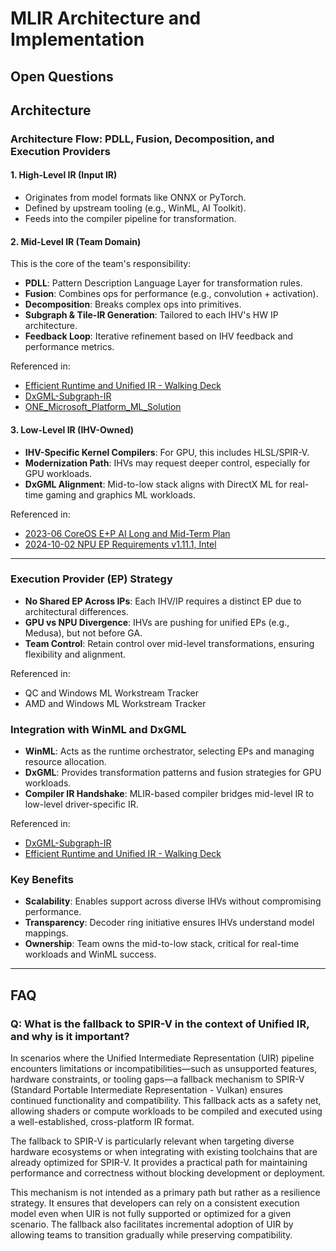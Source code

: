 # MLIR Architecture and Implementation

## Open Questions

## Architecture

### Architecture Flow: PDLL, Fusion, Decomposition, and Execution Providers

#### 1. High-Level IR (Input IR)
- Originates from model formats like ONNX or PyTorch.
- Defined by upstream tooling (e.g., WinML, AI Toolkit).
- Feeds into the compiler pipeline for transformation.

#### 2. Mid-Level IR (Team Domain)
This is the core of the team's responsibility:
- **PDLL**: Pattern Description Language Layer for transformation rules.
- **Fusion**: Combines ops for performance (e.g., convolution + activation).
- **Decomposition**: Breaks complex ops into primitives.
- **Subgraph & Tile-IR Generation**: Tailored to each IHV's HW IP architecture.
- **Feedback Loop**: Iterative refinement based on IHV feedback and performance metrics.

Referenced in:
- [Efficient Runtime and Unified IR - Walking Deck](https://microsoft.sharepoint-df.com/teams/WINPD-AIPlatformTools-AIPlatform-EfficientRuntimeandUnifiedIR/_layouts/15/Doc.aspx?sourcedoc=%7B031D9364-5B45-4B00-B451-90986F3AB032%7D&file=Efficient%20Runtime%20and%20Unified%20IR%20-%20Walking%20Deck.pptx&action=edit&mobileredirect=true&DefaultItemOpen=1&EntityRepresentationId=87106f4c-916c-41c6-b728-58e10274bfad)
- [DxGML-Subgraph-IR](https://microsoft.sharepoint.com/teams/Real-Time-ML/Shared%20Documents/Key-Material-Information/WindowsML-DxGraphicsML/DxGML-Subgraph-IR.pdf?web=1&EntityRepresentationId=b232403d-38a4-4386-9174-83278beeac71)
- [ONE_Microsoft_Platform_ML_Solution](https://microsoft.sharepoint.com/teams/Real-Time-ML/_layouts/15/Doc.aspx?sourcedoc=%7BA3AFD52E-B106-4710-9722-9395247579DB%7D&file=ONE_Microsoft_Platform_ML_Solution.docx&action=default&mobileredirect=true&DefaultItemOpen=1&EntityRepresentationId=4f91ed08-3fdd-4696-9cfe-1ab20c4e5f67)

#### 3. Low-Level IR (IHV-Owned)
- **IHV-Specific Kernel Compilers**: For GPU, this includes HLSL/SPIR-V.
- **Modernization Path**: IHVs may request deeper control, especially for GPU workloads.
- **DxGML Alignment**: Mid-to-low stack aligns with DirectX ML for real-time gaming and graphics ML workloads.

Referenced in:
- [2023-06 CoreOS E+P AI Long and Mid-Term Plan](https://microsoft.sharepoint.com/teams/coreos/_layouts/15/Doc.aspx?sourcedoc=%7B5CCE20A4-B7B7-4CF3-864D-2D28A97C1BAF%7D&file=2023-06%20CoreOS%20E%2BP%20AI%20Long%20and%20Mid-Term%20Plan.docx&action=default&mobileredirect=true&DefaultItemOpen=1&EntityRepresentationId=71db36de-37a6-4773-8462-e0a18c644a8e)
- [2024-10-02 NPU EP Requirements v1.11.1, Intel](https://microsoft.sharepoint.com/teams/WSSITeam/Shared%20Documents/WSSI%20PM%20Team/Windows%20AI/Specs/NPU%20EP%20Requirements%20Document/NPU%20EP%20Requirements%20Versions/2024-10-02-NPU-EP-Requirements-v1.11.1/2024-10-02%20NPU%20EP%20Requirements%20v1.11.1,%20Intel.pdf?web=1&EntityRepresentationId=0ebae372-09b3-43e8-b4b3-5c592454b0d1)


---

### Execution Provider (EP) Strategy
- **No Shared EP Across IPs**: Each IHV/IP requires a distinct EP due to architectural differences.
- **GPU vs NPU Divergence**: IHVs are pushing for unified EPs (e.g., Medusa), but not before GA.
- **Team Control**: Retain control over mid-level transformations, ensuring flexibility and alignment.

Referenced in:
- QC and Windows ML Workstream Tracker
- AMD and Windows ML Workstream Tracker

### Integration with WinML and DxGML
- **WinML**: Acts as the runtime orchestrator, selecting EPs and managing resource allocation.
- **DxGML**: Provides transformation patterns and fusion strategies for GPU workloads.
- **Compiler IR Handshake**: MLIR-based compiler bridges mid-level IR to low-level driver-specific IR.

Referenced in:
- [DxGML-Subgraph-IR](https://microsoft.sharepoint.com/teams/Real-Time-ML/Shared%20Documents/Key-Material-Information/WindowsML-DxGraphicsML/DxGML-Subgraph-IR.pdf?web=1&EntityRepresentationId=b232403d-38a4-4386-9174-83278beeac71)
- [Efficient Runtime and Unified IR - Walking Deck](https://microsoft.sharepoint-df.com/teams/WINPD-AIPlatformTools-AIPlatform-EfficientRuntimeandUnifiedIR/_layouts/15/Doc.aspx?sourcedoc=%7B031D9364-5B45-4B00-B451-90986F3AB032%7D&file=Efficient%20Runtime%20and%20Unified%20IR%20-%20Walking%20Deck.pptx&action=edit&mobileredirect=true&DefaultItemOpen=1&EntityRepresentationId=87106f4c-916c-41c6-b728-58e10274bfad)

### Key Benefits
- **Scalability**: Enables support across diverse IHVs without compromising performance.
- **Transparency**: Decoder ring initiative ensures IHVs understand model mappings.
- **Ownership**: Team owns the mid-to-low stack, critical for real-time workloads and WinML success.

---

## FAQ

### Q: What is the fallback to SPIR-V in the context of Unified IR, and why is it important?

In scenarios where the Unified Intermediate Representation (UIR) pipeline encounters limitations or incompatibilities—such as unsupported features, hardware constraints, or tooling gaps—a fallback mechanism to SPIR-V (Standard Portable Intermediate Representation - Vulkan) ensures continued functionality and compatibility. This fallback acts as a safety net, allowing shaders or compute workloads to be compiled and executed using a well-established, cross-platform IR format.

The fallback to SPIR-V is particularly relevant when targeting diverse hardware ecosystems or when integrating with existing toolchains that are already optimized for SPIR-V. It provides a practical path for maintaining performance and correctness without blocking development or deployment.

This mechanism is not intended as a primary path but rather as a resilience strategy. It ensures that developers can rely on a consistent execution model even when UIR is not fully supported or optimized for a given scenario. The fallback also facilitates incremental adoption of UIR by allowing teams to transition gradually while preserving compatibility.
